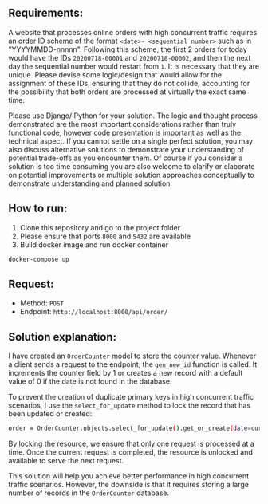 ## Requirements:

A website that processes online orders with high concurrent traffic requires an order ID scheme of the format `<date>- <sequential number>` such as in "YYYYMMDD-nnnnn". Following this scheme, the first 2 orders for today would have the IDs `20200718-00001` and `20200718-00002`, and then the next day the sequential number would restart from `1`. It is necessary that they are unique. Please devise some logic/design that would allow for the assignment of these IDs, ensuring that they do not collide, accounting for the possibility that both orders are processed at virtually the exact same time.

Please use Django/ Python for your solution. The logic and thought process demonstrated are the most important considerations rather than truly functional code, however code presentation is important as well as the technical aspect. If you cannot settle on a single perfect solution, you may also discuss alternative solutions to demonstrate your understanding of potential trade-offs as you encounter them. Of course if you consider a solution is too time consuming you are also welcome to clarify or elaborate on potential improvements or multiple solution approaches conceptually to demonstrate understanding and planned solution.

## How to run:

1. Clone this repository and go to the project folder
2. Please ensure that ports `8000` and `5432` are available
3. Build docker image and run docker container

```bash
docker-compose up
```

## Request:

- Method: `POST`
- Endpoint: `http://localhost:8000/api/order/`

## Solution explanation:

I have created an `OrderCounter` model to store the counter value. Whenever a client sends a request to the endpoint, the `gen_new_id` function is called. It increments the counter field by 1 or creates a new record with a default value of 0 if the date is not found in the database.

To prevent the creation of duplicate primary keys in high concurrent traffic scenarios, I use the `select_for_update` method to lock the record that has been updated or created:

```bash
order = OrderCounter.objects.select_for_update().get_or_create(date=current_date)[0]
```

By locking the resource, we ensure that only one request is processed at a time. Once the current request is completed, the resource is unlocked and available to serve the next request.

This solution will help you achieve better performance in high concurrent traffic scenarios. However, the downside is that it requires storing a large number of records in the `OrderCounter` database.

